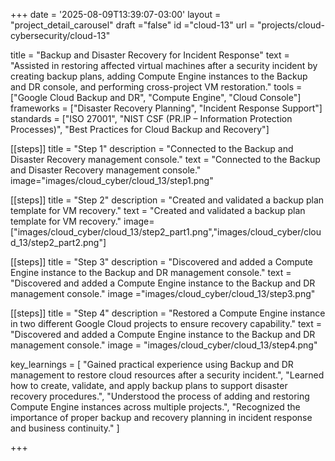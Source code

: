 +++
date = '2025-08-09T13:39:07-03:00'
layout = "project_detail_carousel"
draft ="false"
id ="cloud-13"
url = "projects/cloud-cybersecurity/cloud-13"

title = "Backup and Disaster Recovery for Incident Response"
text = "Assisted in restoring affected virtual machines after a security incident by creating backup plans, adding Compute Engine instances to the Backup and DR console, and performing cross-project VM restoration."
tools = ["Google Cloud Backup and DR", "Compute Engine", "Cloud Console"]
frameworks = ["Disaster Recovery Planning", "Incident Response Support"]
standards = ["ISO 27001", "NIST CSF (PR.IP – Information Protection Processes)", "Best Practices for Cloud Backup and Recovery"]


[[steps]]
title = "Step 1"
description = "Connected to the Backup and Disaster Recovery management console."
text = "Connected to the Backup and Disaster Recovery management console."
image="images/cloud_cyber/cloud_13/step1.png"

[[steps]]
title = "Step 2"
description = "Created and validated a backup plan template for VM recovery."
text = "Created and validated a backup plan template for VM recovery."
image=["images/cloud_cyber/cloud_13/step2_part1.png","images/cloud_cyber/cloud_13/step2_part2.png"]

[[steps]]
title = "Step 3"
description = "Discovered and added a Compute Engine instance to the Backup and DR management console."
text = "Discovered and added a Compute Engine instance to the Backup and DR management console."
image ="images/cloud_cyber/cloud_13/step3.png"

[[steps]]
title = "Step 4"
description = "Restored a Compute Engine instance in two different Google Cloud projects to ensure recovery capability."
text = "Discovered and added a Compute Engine instance to the Backup and DR management console."
image = "images/cloud_cyber/cloud_13/step4.png"

key_learnings = [
    "Gained practical experience using Backup and DR management to restore cloud resources after a security incident.",
    "Learned how to create, validate, and apply backup plans to support disaster recovery procedures.",
    "Understood the process of adding and restoring Compute Engine instances across multiple projects.",
    "Recognized the importance of proper backup and recovery planning in incident response and business continuity."
]



+++